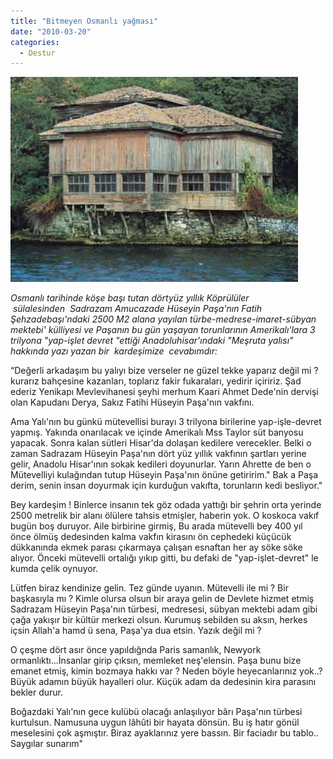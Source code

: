 ```yaml
---
title: "Bitmeyen Osmanlı yağması"
date: "2010-03-20"
categories: 
  - Destur
---
```


_[![yali.jpg](../uploads/2010/03/yali.jpg)](../uploads/2010/03/yali.jpg "yali.jpg")_

_Osmanlı tarihinde köşe başı tutan dörtyüz yıllık Köprülüler  sülalesinden  Sadrazam Amucazade Hüseyin Paşa'nın Fatih Şehzadebaşı'ndaki 2500 M2 alana yayılan türbe-medrese-imaret-sübyan mektebi' külliyesi ve Paşanın bu gün yaşayan torunlarının Amerikalı'lara 3 trilyona "yap-işlet devret "ettiği Anadoluhisar'ındaki "Meşruta yalısı" hakkında yazı yazan bir  kardeşimize  cevabımdır:_

“Değerli arkadaşım bu yalıyı bize verseler ne güzel tekke yaparız değil mi ? kurarız bahçesine kazanları, toplarız fakir fukaraları, yedirir içiririz. Şad ederiz Yenikapı Mevlevihanesi şeyhi merhum Kaari Ahmet Dede'nin dervişi olan Kapudanı Derya, Sakız Fatihi Hüseyin Paşa'nın vakfını.

Ama Yalı'nın bu günkü mütevellisi burayı 3 trilyona birilerine yap-işle-devret yapmış. Yakında onarılacak ve içinde Amerikalı Mss Taylor süt banyosu yapacak. Sonra kalan sütleri Hisar'da dolaşan kedilere verecekler. Belki o zaman Sadrazam Hüseyin Paşa'nın dört yüz yıllık vakfının şartları yerine gelir, Anadolu Hisar'ının sokak kedileri doyunurlar. Yarın Ahrette de ben o Mütevelliyi kulağından tutup Hüseyin Paşa'nın önüne getiririm." Bak a Paşa derim, senin insan doyurmak için kurduğun vakıfta, torunların kedi besliyor."

Bey kardeşim ! Binlerce insanın tek göz odada yattığı bir şehrin orta yerinde 2500 metrelik bir alanı ölülere tahsis etmişler, haberin yok. O koskoca vakıf bugün boş duruyor. Aile birbirine girmiş, Bu arada mütevelli bey 400 yıl önce ölmüş dedesinden kalma vakfın kirasını ön cephedeki küçücük dükkanında ekmek parası çıkarmaya çalışan esnaftan her ay söke söke alıyor. Önceki mütevelli ortalığı yıkıp gitti, bu defaki de "yap-işlet-devret" le kumda çelik oynuyor.

Lütfen biraz kendinize gelin. Tez günde uyanın. Mütevelli ile mi ? Bir başkasıyla mı ? Kimle olursa olsun bir araya gelin de Devlete hizmet etmiş Sadrazam Hüseyin Paşa'nın türbesi, medresesi, sübyan mektebi adam gibi çağa yakışır bir kültür merkezi olsun. Kurumuş sebilden su aksın, herkes içsin Allah'a hamd ü sena, Paşa'ya dua etsin. Yazık değil mi ?

O çeşme dört asır önce yapıldığnda Paris samanlık, Newyork ormanlıktı...İnsanlar girip çıksın, memleket neş'elensin. Paşa bunu bize emanet etmiş, kimin bozmaya hakkı var ? Neden böyle heyecanlarınız yok..? Büyük adamın büyük hayalleri olur. Küçük adam da dedesinin kira parasını bekler durur.

Boğazdaki Yalı'nın gece kulübü olacağı anlaşılıyor bârı Paşa'nın türbesi kurtulsun. Namusuna uygun lâhûti bir hayata dönsün. Bu iş hatır gönül meselesini çok aşmıştır. Biraz ayaklarınız yere bassın. Bir faciadır bu tablo.. Saygılar sunarım"

